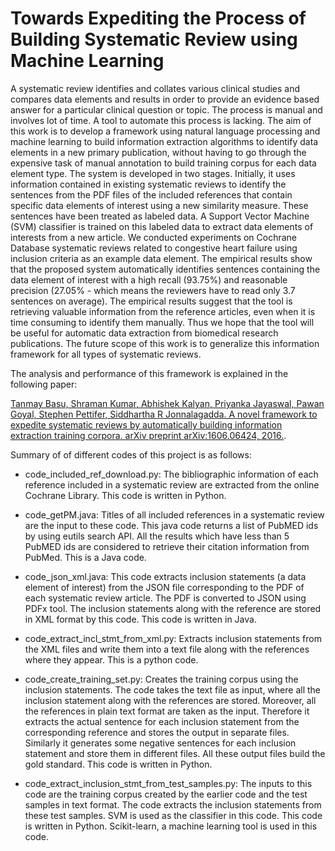 # Towards Expediting the Process of Building Systematic Review using Machine Learning
 
A systematic review identifies and collates various clinical studies and compares data
elements and results in order to provide an evidence based answer for a particular
clinical question or topic. The process is manual and involves lot of time. A tool to
automate this process is lacking. The aim of this work is to develop a framework using
natural language processing and machine learning to build information extraction
algorithms to identify data elements in a new primary publication, without having to go
through the expensive task of manual annotation to build training corpus for each data
element type. The system is developed in two stages. Initially, it uses information
contained in existing systematic reviews to identify the sentences from the PDF files of
the included references that contain specific data elements of interest using a new
similarity measure. These sentences have been treated as labeled data. A Support
Vector Machine (SVM) classifier is trained on this labeled data to extract data elements
of interests from a new article. We conducted experiments on Cochrane Database
systematic reviews related to congestive heart failure using inclusion criteria as an
example data element. The empirical results show that the proposed system
automatically identifies sentences containing the data element of interest with a high
recall (93.75\%) and reasonable precision (27.05\% - which means the reviewers have
to read only 3.7 sentences on average). The empirical results suggest that the tool is retrieving valuable information from the reference articles, even when it is time consuming to identify them manually. Thus we hope that the tool will be useful for automatic data extraction from biomedical research publications. The future scope of this work is to generalize this information framework for all types of systematic reviews. 


The analysis and performance of this framework is explained in the following paper:

[Tanmay Basu, Shraman Kumar, Abhishek Kalyan, Priyanka Jayaswal, Pawan Goyal, Stephen Pettifer, Siddhartha R Jonnalagadda. A novel framework to expedite systematic reviews by automatically building information extraction training corpora. arXiv preprint arXiv:1606.06424, 2016.](https://arxiv.org/abs/1606.06424).


Summary of of different codes of this project is as follows:


* code_included_ref_download.py: The bibliographic information of each reference included in a systematic review are extracted from the online Cochrane Library. This code is written in Python.

* code_getPM.java: Titles of all included references in a systematic review are the input to these code. This java code returns a list of PubMED ids by using eutils search API. All the results which have less than 5 PubMED ids are considered to retrieve their citation information from PubMed. This is a Java code.

*	code_json_xml.java: This code extracts inclusion statements (a data element of interest) from the JSON file corresponding to the PDF of each systematic review article. The PDF is converted to JSON using PDFx tool. The inclusion statements along with the reference are stored in XML format by this code. This code is written in Java.

*	code_extract_incl_stmt_from_xml.py: Extracts inclusion statements from the XML files and write them into a text file along with the references where they appear. This is a python code. 

*	code_create_training_set.py: Creates the training corpus using the inclusion statements. The code takes the text file as input, where all the inclusion statement along with the references are stored. Moreover, all the references in plain text format are taken as the input. Therefore it extracts the actual sentence for each inclusion statement from the corresponding reference and stores the output in separate files. Similarly it generates some negative sentences for each inclusion statement and store them in different files. All these output files build the gold standard. This code is written in Python.

*	code_extract_inclusion_stmt_from_test_samples.py: The inputs to this code are the training corpus created by the earlier code and the test samples in text format. The code extracts the inclusion statements from these test samples. SVM is used as the classifier in this code. This code is written in Python. Scikit-learn, a machine learning tool is used in this code. 

